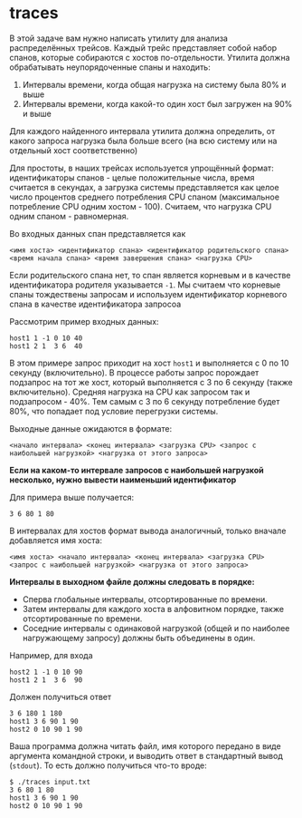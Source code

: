 # traces

В этой задаче вам нужно написать утилиту для анализа распределённых трейсов. Каждый трейс представляет собой набор спанов, которые собираются с хостов по-отдельности. Утилита должна обрабатывать неупорядоченные спаны и находить:

1. Интервалы времени, когда общая нагрузка на систему была 80% и выше
2. Интервалы времени, когда какой-то один хост был загружен на 90% и выше

Для каждого найденного интервала утилита должна определить, от какого запроса нагрузка была больше всего (на всю систему или на отдельный хост соответственно)

Для простоты, в наших трейсах используется упрощённый формат: идентификаторы спанов - целые положительные числа, время считается в секундах, а загрузка системы представляется как целое число процентов среднего потребления CPU спаном (максимальное потребление CPU одним хостом - 100). Считаем, что нагрузка CPU одним спаном - равномерная.

Во входных данных спан представляется как

```
<имя хоста> <идентификатор спана> <идентификатор родительского спана> <время начала спана> <время завершения спана> <нагрузка CPU>
```

Если родительского спана нет, то спан является корневым и в качестве идентификатора родителя указывается `-1`. Мы считаем что корневые спаны тождествены запросам и используем идентификатор корневого спана в качестве идентификатора запросоа

Рассмотрим пример входных данных:

```
host1 1 -1 0 10 40
host1 2 1  3 6  40
```

В этом примере запрос приходит на хост `host1` и выполняется с 0 по 10 секунду (включительно). В процессе работы запрос порождает подзапрос на тот же хост, который выполняется с 3 по 6 секунду (также включительно). Средняя нагрузка на CPU как запросом так и подзапросом - 40%. Тем самым с 3 по 6 секунду потребление будет 80%, что попадает под условие перегрузки системы.

Выходные данные ожидаются в формате:
```
<начало интервала> <конец интервала> <загрузка CPU> <запрос с наибольшей нагрузкой> <нагрузка от этого запроса>
```
**Если на каком-то интервале запросов с наибольшей нагрузкой несколько, нужно вывести наименьший идентификатор**

Для примера выше получается:

```
3 6 80 1 80
```

В интервалах для хостов формат вывода аналогичный, только вначале добавляется имя хоста:
```
<имя хоста> <начало интервала> <конец интервала> <загрузка CPU> <запрос с наибольшей нагрузкой> <нагрузка от этого запроса>
```

**Интервалы в выходном файле должны следовать в порядке:**
* Сперва глобальные интервалы, отсортированные по времени.
* Затем интервалы для каждого хоста в алфовитном порядке, также отсортированные по времени.
* Соседние интервалы с одинаковой нагрузкой (общей и по наиболее нагружающему запросу) должны быть объединены в один.

Например, для входа
```
host2 1 -1 0 10 90
host1 2 1  3 6  90
```

Должен получиться ответ
```
3 6 180 1 180
host1 3 6 90 1 90
host2 0 10 90 1 90
```

Ваша программа должна читать файл, имя которого передано в виде аргумента командной строки, и выводить ответ в стандартный вывод (`stdout`). То есть должно получиться что-то вроде:

```
$ ./traces input.txt
3 6 80 1 80
host1 3 6 90 1 90
host2 0 10 90 1 90
```
